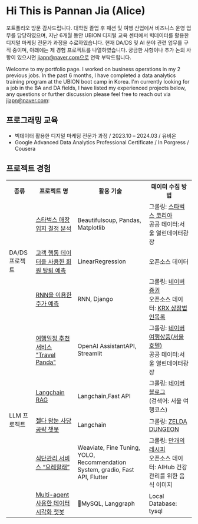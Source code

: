 # Hi This is Pannan Jia (Alice)
포트폴리오 방문 감사드립니다. 대학원 졸업 후 패션 및 여행 산업에서 비즈니스 운영 업무를 담당하였으며, 지난 6개월 동안 UBION 디지털 교육 센터에서 빅데이터를 활용한 디지털 마케팅 전문가 과정을 수료하였습니다. 현재 DA/DS 및 AI 분야 관련 업무를 구직 중이며, 아래에는 제 경험 프로젝트를 나열하였습니다. 궁금한 사항이나 추가 논의 사항이 있으시면 jiapn@naver.com으로 연락 부탁드립니다.

Welcome to my portfolio page. I worked on business operations in my 2 previous jobs. In the past 6 months, I have completed a data analytics training program at the UBION boot camp in Korea. I'm currently looking for a job in the BA and DA fields, I have listed my experienced projects below, any questions or further discussion please feel free to reach out via jiapn@naver.com: 

## 프로그래밍 교육
- 빅데이터 활용한 디지털 마케팅 전문가 과정 / 2023.10 – 2024.03 / 유비온
- Google Advanced Data Analytics Professional Certificate / In Porgress / Cousera 

## 프로젝트 경험
<table>
  <tr>
    <th>종류</th>
    <th>프로젝트 명</th>
    <th>활용 기술</th>
    <th>데이터 수집 방법</th>
  </tr>
  <tr>
    <td rowspan="3">DA/DS 프로젝트</td>
    <td> <a href="https://github.com/jiapn123/Starbucks">스타벅스 매장 입지 결정 분석</a></td>
    <td>Beautifulsoup, Pandas, Matplotlib</td>
    <td>그롤링: <a href="https://www.starbucks.co.kr/">스타벅스 코리아</a><br>공공 데이터:서울 열린데이터광장</td>
  </tr>
  <tr>
    <td> <a href="https://github.com/jiapn123/marketing-data-analysis">고객 행동 데이터을 사용한 회원 탈퇴 예측</a></td>
    <td>LinearRegression</td>
    <td>오픈소스 데이터</td>
  </tr>
  <tr>
    <td> <a href="https://github.com/jiapn123/stock-price-prediction">RNN을 이용한 주가 예측</a></td>
    <td>RNN, Django</td>
    <td>그롤링: <a href="https://finance.naver.com/item/sise_day.nhn?code=005930">네이버 증권</a><br>오픈소스 데이터: <a href="http://kind.krx.co.kr/corpgeneral/corpList.do?method=download&searchType=13">KRX 상장법인목록</a></td>
  </tr>
  <tr>
    <td rowspan="5">LLM 프로젝트</td>
    <td> <a href="https://github.com/jiapn123/TravelPanda">여행일정 추천 서비스 "Travel Panda"</a></td>
    <td>OpenAI AssistantAPI, Streamlit </td>
    <td>그롤링: <a href="https://hotels.naver.com/list?placeFileName=place%3ASeoul&adultCnt=2&includeTax=false&sortField=popularityKR&sortDirection=descending">네이버 여행상품(서울 호텔)</a><br> 공공 데이터:서울 열린데이터광장</td>
  </tr>
  <tr>
    <td> <a href="https://github.com/jiapn123/RAGSystem">Langchain RAG</a></td>
    <td>Langchain,Fast API</td>
    <td>그롤링: <a href="https://search.naver.com/search.naver?ssc=tab.blog.all&sm=tab_jum&query=%EC%84%9C%EC%9A%B8+%EC%97%AC%ED%96%89%EC%BD%94%EC%8A%A4">네이버 블로그</a><br>(검색어: 서울 여행코스)</td>
  </tr>
  <tr>
    <td> <a href="https://github.com/jiapn123/zelda-guide-gpt">젤다 왕눈 사당 공략 챗봇</a></td>
    <td>Langchain</td>
    <td>그롤링: <a href="https://www.zeldadungeon.net/wiki/Category:Tears_of_the_Kingdom_Sky_Shrines">ZELDA DUNGEON</a></td>
  </tr>
  <tr>
    <td> <a href="https://github.com/jonggu12/yorehalre_project">식단관리 서비스 “요레할래”</a></td>
    <td>Weaviate, Fine Tuning, YOLO, Recommendation System, gradio, Fast API, Flutter</td>
    <td>그롤링: <a href="https://10000recipe.com/">만개의레시피</a><br>오픈소스 데이터: AIHub 건강관리를 위한 음식 이미지</td>
  </tr>
  <tr>
    <td> <a href="https://github.com/jiapn123/langgraph">Multi-agent 사용한 데이터 시각화 챗봇</a></td>
    <td>MySQL, Langgraph</td>
    <td>Local Database: tysql</td>
  </tr>
</table>



<!--
**joshmadakor1/joshmadakor1** is a ✨ _special_ ✨ repository because its `README.md` (this file) appears on your GitHub profile.

Here are some ideas to get you started:

- 🔭 I’m currently working on ...
- 🌱 I’m currently learning ...
- 👯 I’m looking to collaborate on ...
- 🤔 I’m looking for help with ...
- 💬 Ask me about ...
- 📫 How to reach me: ...
- 😄 Pronouns: ...
- ⚡ Fun fact: ...
-->
